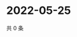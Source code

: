 # 2022-05-25

共 0 条

<!-- BEGIN WEIBO -->
<!-- 最后更新时间 Wed May 25 2022 00:24:57 GMT+0800 (China Standard Time) -->

<!-- END WEIBO -->
